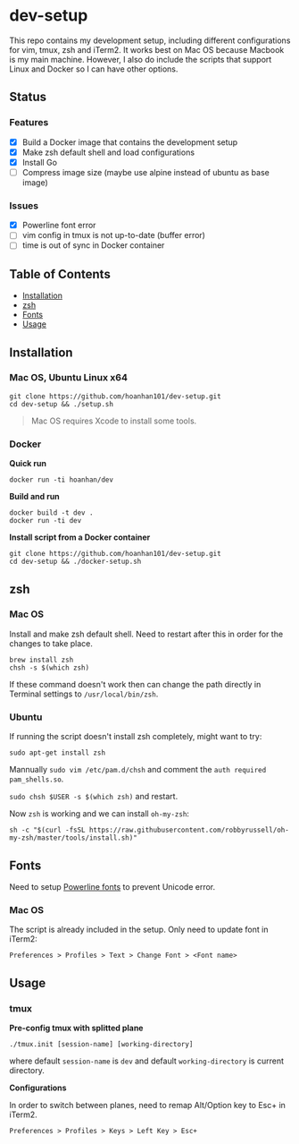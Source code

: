 # dev-setup

This repo contains my development setup, including different configurations for vim, tmux, zsh 
and iTerm2. It works best on Mac OS because Macbook is my main machine. However, I also do include 
the scripts that support Linux and Docker so I can have other options.

## Status

### Features

- [x] Build a Docker image that contains the development setup
- [x] Make zsh default shell and load configurations
- [x] Install Go
- [ ] Compress image size (maybe use alpine instead of ubuntu as base image)

### Issues

- [x] Powerline font error
- [ ] vim config in tmux is not up-to-date (buffer error)
- [ ] time is out of sync in Docker container 

## Table of Contents

- [Installation](#installation)
- [zsh](#zsh)
- [Fonts](#fonts)
- [Usage](#usage)

## Installation 

### Mac OS, Ubuntu Linux x64

```
git clone https://github.com/hoanhan101/dev-setup.git
cd dev-setup && ./setup.sh
```

> Mac OS requires Xcode to install some tools.

### Docker

**Quick run**

```
docker run -ti hoanhan/dev
```

**Build and run**

```
docker build -t dev .
docker run -ti dev
```

**Install script from a Docker container**

```
git clone https://github.com/hoanhan101/dev-setup.git
cd dev-setup && ./docker-setup.sh
```

## zsh

### Mac OS

Install and make zsh default shell. Need to restart after this in order for the changes to take place.

```
brew install zsh
chsh -s $(which zsh)
```

If these command doesn't work then can change the path directly in Terminal settings to `/usr/local/bin/zsh`.

### Ubuntu

If running the script doesn't install zsh completely, might want to try:

```
sudo apt-get install zsh
```

Mannually `sudo vim /etc/pam.d/chsh` and comment the `auth required pam_shells.so`.

`sudo chsh $USER -s $(which zsh)` and restart.

Now `zsh` is working and we can install `oh-my-zsh`:

```
sh -c "$(curl -fsSL https://raw.githubusercontent.com/robbyrussell/oh-my-zsh/master/tools/install.sh)"
```

## Fonts

Need to setup [Powerline fonts](https://github.com/powerline/fonts) to prevent Unicode error.

### Mac OS

The script is already included in the setup. Only need to update font in iTerm2:

```
Preferences > Profiles > Text > Change Font > <Font name>
```

## Usage

### tmux

**Pre-config tmux with splitted plane**

```
./tmux.init [session-name] [working-directory]
```
where default `session-name` is `dev` and default `working-directory` is current directory.

**Configurations**

In order to switch between planes, need to remap Alt/Option key to Esc+ in iTerm2.

```
Preferences > Profiles > Keys > Left Key > Esc+
```
